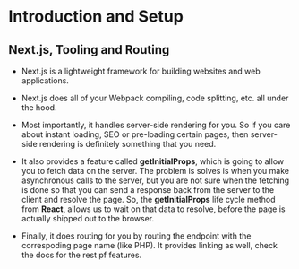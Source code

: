 # Introduction and Setup

## Next.js, Tooling and Routing

- Next.js is a lightweight framework for building websites and web applications.

- Next.js does all of your Webpack compiling, code splitting, etc. all under the hood.

- Most importantly, it handles server-side rendering for you. So if you care about instant loading, SEO or pre-loading certain pages, then server-side rendering is definitely something that you need.

- It also provides a feature called **getInitialProps**, which is going to allow you to fetch data on the server. The problem is solves is when you make asynchronous calls to the server, but you are not sure when the fetching is done so that you can send a response back from the server to the client and resolve the page. So, the **getInitialProps** life cycle method from **React**, allows us to wait on that data to resolve, before the page is actually shipped out to the browser. 

- Finally, it does routing for you by routing the endpoint with the correspoding page name (like PHP). It provides linking as well, check the docs for the rest pf features.